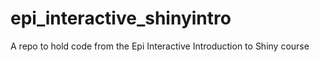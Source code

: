 # epi_interactive_shinyintro
A repo to hold code from the Epi Interactive Introduction to Shiny course
